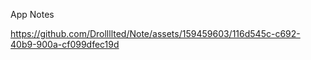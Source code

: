 App Notes

https://github.com/Drollllted/Note/assets/159459603/116d545c-c692-40b9-900a-cf099dfec19d

